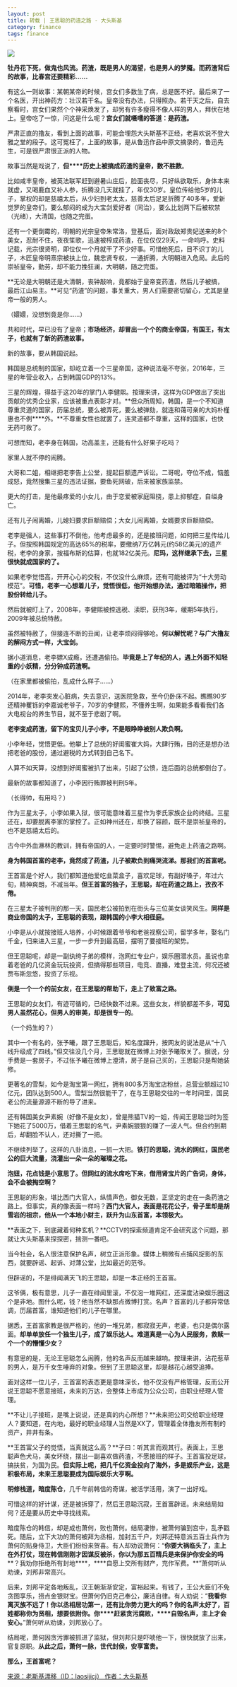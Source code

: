 ```yaml
---
layout: post
title: 转载 | 王思聪的药渣之路 - 大头斯基
category: finance
tags: finance
---
```

![](/assets/img/investing.jpg)

**牡丹花下死，做鬼也风流。药渣，既是男人的渴望，也是男人的梦魇。而药渣背后的故事，比春宫还要精彩......**

有这么一则故事：某朝某帝的时候，宫女们多数生了病，总是医不好。最后来了一个名医，开出神药方：壮汉若干名。皇帝没有办法，只得照办。若干天之后，自去察看时，宫女们果然个个神采焕发了，却另有许多瘦得不像人样的男人，拜伏在地上。皇帝吃了一惊，问这是什么呢？**宫女们就嗫嚅的答道：是药渣。**

严肃正直的撸友，看到上面的故事，可能会埋怨大头斯基不正经，老喜欢说不登大雅之堂的段子。这可冤枉了，上面的故事，是从鲁迅作品中原文摘录的，鲁迅先生，可是很严肃很正派的人物。

故事当然是戏说了，**但****历史上被搞成药渣的皇帝，数不胜数**。

比如咸丰皇帝，被英法联军赶到避暑山庄后，脸面丧尽，只好纵欲取乐，身体本来就虚，又喝鹿血又补人参，折腾没几天就挂了，年仅30岁。皇位传给他5岁的儿子，掌权的却是慈禧太后，从少妇到老太太，慈善太后足足折腾了40多年，爱新觉罗的皇帝们，要么郁闷的成为大宝剑爱好者（同治），要么比划两下后被软禁（光绪），大清国，也随之完蛋。

还有一个更倒霉的，明朝的光宗皇帝朱常洛，登基后，面对政敌郑贵妃送来的8个美女，忍耐不住，夜夜笙歌，迅速被榨成药渣，在位仅仅29天，一命呜呼。史料记载，光宗很贤明，即位仅一个月就干了不少好事。可惜他死后，目不识丁的儿子，木匠皇帝明熹宗被扶上位，魏忠贤专权，一通折腾，大明朝进入危局。此后的崇祯皇帝，勤劳，却不能力挽狂澜，大明朝，随之完蛋。

**无论是大明朝还是大清朝，丧钟敲响，竟都始于皇帝变药渣，然后儿子被搞，最后江山易主。**可见“药渣”的问题，事关重大，男人们需要密切留心，尤其是皇帝一般的男人。

（嬛嬛，没想到竟是你......）

共和时代，早已没有了皇帝；**市场经济，却冒出一个个的商业帝国，有国王，有太子，也就有了新的药渣故事。**

新的故事，要从韩国说起。

韩国是总统制的国家，却屹立着一个三星帝国，这种说法毫不夸张，2016年，三星的年营业收入，占到韩国GDP的13%。

三星的辉煌，得益于这20年的掌门人李健熙。按理来讲，这样为GDP做出了突出贡献的优秀企业家，应该被重点表彰才对。**但众所周知，韩国，是一个不知道尊重灵道的国家，历届总统，要么被弄死，要么被弹劾，就连和蔼可亲的大妈朴槿惠也不例****外。**不尊重女性也就罢了，连灵道都不尊重，这样的国家，也快无药可救了。

可想而知，老李身在韩国，功高盖主，还能有什么好果子吃吗？

家里人就不停的闹腾。

大哥和二姐，相继把老李告上公堂，提起巨额遗产诉讼。二哥呢，夺位不成，恼羞成怒，竟然搜集三星的违法证据，要鱼死网破，后来被家族监禁。

更大的打击，是他最疼爱的小女儿，由于恋爱被家庭阻挠，患上抑郁症，自缢身亡。

还有儿子闹离婚，儿媳妇要求巨额赔偿；大女儿闹离婚，女婿要求巨额赔偿。

老李是强人，这些事打不倒他，他考虑最多的，还是接班问题，如何把三星传给儿子。但按照韩国规定的高达65%的税率，要缴纳7万亿韩元(约58亿美元)的遗产税，老李的身家，按福布斯的估算，也就182亿美元。**尼玛，这样继承下去，三星很快就成国家的了。**

如果老李觉悟高，开开心心的交税，不仅没什么麻烦，还有可能被评为“十大劳动模范”。**可惜，老李一心想着儿子，觉悟很低，他开始想办法，通过暗箱操作，把股份转给儿子。**

然后就被盯上了，2008年，李健熙被控逃税、渎职，获刑3年，缓期5年执行，2009年被总统特赦。

虽然被特赦了，但接连不断的丑闻，让老李烦闷得够呛。**何以解忧呢？与广大撸友的解闷方式一样，大宝剑。**

据小道消息，老李嫖X成瘾，还遭遇偷拍。**毕竟是上了年纪的人，遇上外面不知轻重的小妖精，分分钟成药渣啊。**

（在家里都被偷拍，乱成什么样子......）

2014年，老李突发心脏病，失去意识，送医院急救，至今仍卧床不起。瞧瞧90岁还精神矍铄的李嘉诚老爷子，70岁的李健熙，不懂养生啊，如果能多看看我们各大电视台的养生节目，就不至于悲剧了啊。

**老李变成药渣，留下的宝贝儿子小李，不是眼睁睁被别人欺负啊。**

小李年轻，觉悟更低。他攀上了总统的好闺蜜崔大妈，大肆行贿，目的还是想办法把老爸的股份，通过避税的方式转到自己名下。

人算不如天算，没想到好闺蜜被扒了出来，引起了公愤，连后面的总统都倒台了。

最新的故事都知道了，小李因行贿罪被判刑5年。

（长得帅，有用吗？）

作为三星太子，小李如果入狱，很可能意味着三星作为李氏家族企业的终结。三星还在，却要脱离李家的掌控了。正如神州还在，却换了容颜，既不是崇祯皇帝的，也不是慈禧太后的。

古今中外血淋林的教训，拥有帝国的人，一定要时时警惕，避免走上药渣之路啊。

**身为韩国首富的老李，竟然成了药渣，儿子被欺负到痛哭流涕。那我们的首富呢。**

王首富是个好人，我们都知道他爱吃韭菜盒子，喜欢足球，有副好嗓子，年过六旬，精神爽朗，不减当年。**但王首富的独子，王思聪，却在药渣之路上，孜孜不倦。**

在三星太子被判刑的那一天，国民老公被拍到在街头与三位美女谈笑风生。**同样是商业帝国的太子，王思聪的表现，跟韩国的小李大相径庭。**

小李是从小就按接班人培养，小时候跟着爷爷和老爸视察公司，留学多年，娶名门千金，归来进入三星，一步一步升到最高层，摆明了要接班的架势。

但王思聪呢，却是一副纨绔子弟的模样，泡网红专业户，娱乐圈潜水员。虽说也拿着老爸的几亿资金玩玩投资，但搞得那些项目，电竞、直播，难登主流，何况还被贾布斯忽悠，投资了乐视。

**倒是一个一个的前女友，在王思聪的帮助下，走上了致富之路。**

王思聪的女友们，有迹可循的，已经快数不过来。这些女友，样貌都差不多，**可见男人虽然花心，但男人的审美，却是很专一的**。

（一个妈生的？）

其中一个有名的，张予曦，跟了王思聪后，知名度蹿升，按网友的说法是从“十八线升级成了四线。”但交往没几个月，王思聪就在微博上对张予曦取关了。据说，分手费是一套房子，不过张予曦在微博上澄清，房子是自己买的，王思聪只是帮她装修。

更著名的雪梨，如今是淘宝第一网红，拥有800多万淘宝店粉丝，总营业额超过10亿元，团队达到500人。雪梨当然很能干了，在与王思聪交往的一年时间里，国民老公的流量源源不断的导了进来。

还有韩国美女尹素婉（好像不是女友），曾是熊猫TV的一姐，传闻王思聪当时为签下她花了5000万，借着王思聪的名气，尹素婉狠狠的赚了一波人气。但合约到期后，却翻脸不认人，还对撕了一把。

不继续列举了，这样的八卦消息，一抓一大把。**铁打的思聪，流水的网红，国民老公的巨大流量，浇灌出一朵一朵的璀璨之花。**

**泡妞，花点钱是小意思了。但网红的流水席吃下来，借用肾宝片的广告词，身体，会不会被掏空啊？**

王思聪的形象，堪比西门大官人，纵情声色，御女无数，正坚定的走在一条药渣之路上。但事实，真的像表面一样吗？**西门大官人，表面是花花公子，骨子里却是胡雪岩的祖宗，他从一个本地小财主，跃升为山东首富，本领极大。**

**表面之下，到底藏着何种玄机？**CCTV的探索频道肯定不会研究这个问题，那就让大头斯基来探探密，揣测一番吧。

当今社会，名人很注意保护名声，树立正派形象。媒体上稍微有点捕风捉影的东西，就要辟谣、起诉、对薄公堂，比如最近的范爷。

但辟谣的，不是绯闻满天飞的王思聪，却是一本正经的王首富。

这爷俩，极有意思，儿子一直在绯闻里滚，不仅泡一堆网红，还深度沾染娱乐圈这个是非地。图什么呢，钱？他当然不缺那点微博打赏。名声？首富的儿子都异常低调，历届首富，谁知道他们的儿子在哪里。

据悉，王首富家教是很严格的，他的一堆兄弟，都寂寂无声，老婆，也只是偶尔露面。**却单单放任一个独生儿子，成了娱乐达人。难道真是一心为人民服务，救赎一个一个的懵懂少女？**

有意思的是，无论王思聪怎么闹腾，他的名声反而越来越响。按理来讲，沾花惹草的男人，是万千女生唾弃的对象。但到了王思聪这里，却是越花心越受追捧。

面对这样一位儿子，王首富的表态更是意味深长，他不仅没有严格管理，反而公开说王思聪不愿意接班，未来的万达，会整体上市成为公众公司，由职业经理人管理。

**不让儿子接班，是嘴上说说，还是真的内心所想？**未来把公司交给职业经理人？要知道，在内地，最好的职业经理人当然是XX了，管理着全体撸友所有制的资产，井井有条。

**王首富父子的觉悟，当真就这么高？**子曰：听其言而观其行。表面上，王思聪声色犬马，美女环绕，摆出一副喜欢做药渣，不愿接班的样子。王首富投足球，搞扶贫，为国为民。**但实际上呢，把几千亿资金投向了海外，多是娱乐产业，这是积极布局，未来王思聪要成为国际娱乐大亨啊。**

**明修栈道，暗度陈仓**，几千年前韩信的奇谋，被活学活用，演了一出好戏。

可惜这样的好计谋，还是被拆穿了，然后王思聪沉寂，王首富辟谣。未来结局如何？还是要从历史中寻找线索。

暗度陈仓的韩信，却是成也萧何，败也萧何。结局凄惨，被萧何骗到宫中，乱矛戳死。随后，立下大功的萧何被拜为丞相，加封五千户，刘邦还特意派五百士兵作为萧何的贴身侍卫，大臣们纷纷来贺喜。有人却劝说萧何：“**你要大祸临头了，主上****在外打仗，现在韩信刚刚才因谋反被杀，你以为那五百****精兵是来保护你安全的吗****？我劝你拒绝所有封地****，****自愿上交所有财产，充作军费。**”萧何听从劝谏，刘邦非常高兴。

后来，刘邦平定各地叛乱，汉王朝渐渐安定，富裕起来。有钱了，王公大臣们不免贪图享乐，捞点金银财宝。但萧何仍旧克己奉公，廉洁自律。有人劝说：“**我看****你离****灭族不远了！你以****丞相****居功第一，还有比你势力更大的吗？你的名声太好了，百姓都称你为贤相，想要依附你。你****赶紧贪污腐败，****自毁名声，****主上才****会安心。**”萧何听从劝谏，刘邦放心了。

结局呢，萧何因贪污罪被抓进了监狱，但刘邦只是吓唬他一下，很快就放了出来，官复原职。**从此之后，萧何一脉，世代封侯，安享富贵。**

**那么，王首富呢？**

[来源：老斯基漂移（ID：laosijicj） 作者：大头斯基](https://mp.weixin.qq.com/s/eDgCyu1f24IcpnHbl4cZnA)